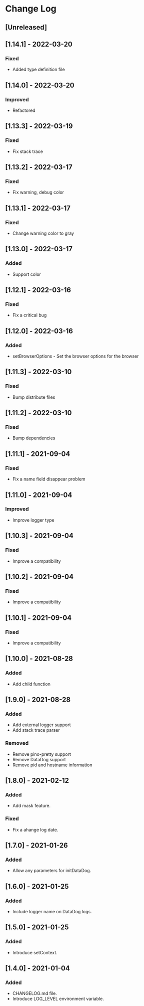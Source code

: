 # Change Log

## [Unreleased]

## [1.14.1] - 2022-03-20

### Fixed

- Added type definition file

## [1.14.0] - 2022-03-20

### Improved

- Refactored

## [1.13.3] - 2022-03-19

### Fixed

- Fix stack trace

## [1.13.2] - 2022-03-17

### Fixed

- Fix warning, debug color

## [1.13.1] - 2022-03-17

### Fixed

- Change warning color to gray

## [1.13.0] - 2022-03-17

### Added

- Support color

## [1.12.1] - 2022-03-16

### Fixed

- Fix a critical bug

## [1.12.0] - 2022-03-16

### Added

- setBrowserOptions - Set the browser options for the browser

## [1.11.3] - 2022-03-10

### Fixed

- Bump distribute files

## [1.11.2] - 2022-03-10

### Fixed

- Bump dependencies

## [1.11.1] - 2021-09-04

### Fixed

- Fix a name field disappear problem

## [1.11.0] - 2021-09-04

### Improved

- Improve logger type

## [1.10.3] - 2021-09-04

### Fixed

- Improve a compatibility

## [1.10.2] - 2021-09-04

### Fixed

- Improve a compatibility

## [1.10.1] - 2021-09-04

### Fixed

- Improve a compatibility

## [1.10.0] - 2021-08-28

### Added

- Add child function

## [1.9.0] - 2021-08-28

### Added

- Add external logger support
- Add stack trace parser

### Removed

- Remove pino-pretty support
- Remove DataDog support
- Remove pid and hostname information

## [1.8.0] - 2021-02-12

### Added

- Add mask feature.

### Fixed

- Fix a ahange log date.

## [1.7.0] - 2021-01-26

### Added

- Allow any parameters for initDataDog.

## [1.6.0] - 2021-01-25

### Added

- Include logger name on DataDog logs.

## [1.5.0] - 2021-01-25

### Added

- Introduce setContext.

## [1.4.0] - 2021-01-04

### Added

- CHANGELOG.md file.
- Introduce LOG_LEVEL environment variable.
